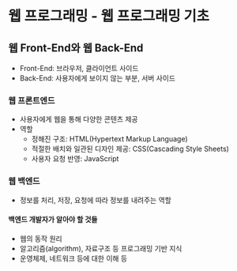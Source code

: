 # 웹 프로그래밍 - 웹 프로그래밍 기초
## 웹 Front-End와 웹 Back-End
- Front-End: 브라우저, 클라이언트 사이드
- Back-End: 사용자에게 보이지 않는 부분, 서버 사이드

### 웹 프론트엔드
- 사용자에게 웹을 통해 다양한 콘텐츠 제공
- 역할 
	- 정해진 구조: HTML(Hypertext Markup Language)
	- 적절한 배치와 일관된 디자인 제공: CSS(Cascading Style Sheets)
	- 사용자 요청 반영: JavaScript

### 웹 백엔드
- 정보를 처리, 저장, 요청에 따라 정보를 내려주는 역할
#### 백엔드 개발자가 알아야 할 것들
- 웹의 동작 원리
- 알고리즘(algorithm), 자료구조 등 프로그래밍 기반 지식
- 운영체제, 네트워크 등에 대한 이해 등
